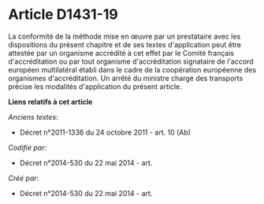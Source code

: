 # Article D1431-19

La conformité de la méthode mise en œuvre par un prestataire avec les dispositions du présent chapitre et de ses textes
d'application peut être attestée par un organisme accrédité à cet effet par le Comité français d'accréditation ou par tout
organisme d'accréditation signataire de l'accord européen multilatéral établi dans le cadre de la coopération européenne des
organismes d'accréditation. Un arrêté du ministre chargé des transports précise les modalités d'application du présent
article.

**Liens relatifs à cet article**

_Anciens textes_:

  - Décret n°2011-1336 du 24 octobre 2011 - art. 10 (Ab)

_Codifié par_:

  - Décret n°2014-530 du 22 mai 2014 - art.

_Créé par_:

  - Décret n°2014-530 du 22 mai 2014 - art.
